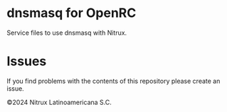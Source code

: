 # dnsmasq for OpenRC

Service files to use dnsmasq with Nitrux.

# Issues
If you find problems with the contents of this repository please create an issue.

©2024 Nitrux Latinoamericana S.C.
